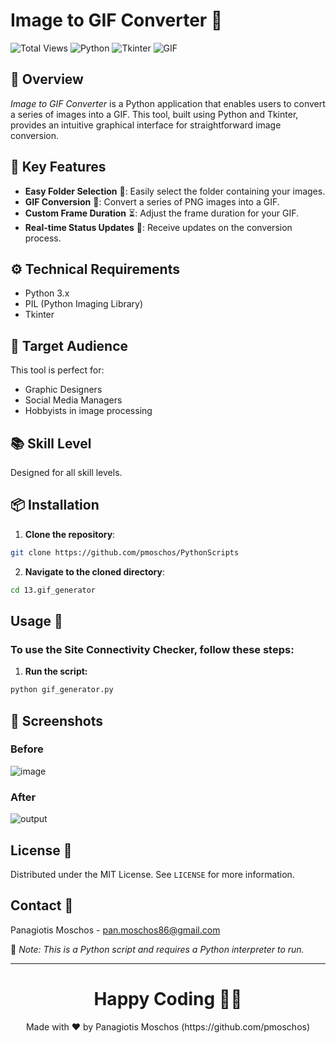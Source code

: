 # Image to GIF Converter 🌟

![Total Views](https://views.whatilearened.today/views/github/pmoschos/pmoschos.svg)
![Python](https://img.shields.io/badge/Made_with-Python-blue.svg)
![Tkinter](https://img.shields.io/badge/Using-Tkinter-green.svg)
![GIF](https://img.shields.io/badge/Supports-GIF_Conversion-orange.svg)

## 📖 Overview
*Image to GIF Converter* is a Python application that enables users to convert a series of images into a GIF. This tool, built using Python and Tkinter, provides an intuitive graphical interface for straightforward image conversion.

## 🌟 Key Features
- **Easy Folder Selection** 📁: Easily select the folder containing your images.
- **GIF Conversion** 🔄: Convert a series of PNG images into a GIF.
- **Custom Frame Duration** ⏳: Adjust the frame duration for your GIF.
- **Real-time Status Updates** 📢: Receive updates on the conversion process.

## ⚙️ Technical Requirements
- Python 3.x
- PIL (Python Imaging Library)
- Tkinter

## 👥 Target Audience
This tool is perfect for:
- Graphic Designers
- Social Media Managers
- Hobbyists in image processing

## 📚 Skill Level
Designed for all skill levels.

## 📦 Installation

1. **Clone the repository**:
```bash
git clone https://github.com/pmoschos/PythonScripts
```

2. **Navigate to the cloned directory**:
```bash
cd 13.gif_generator
```

## Usage 🚀
### To use the Site Connectivity Checker, follow these steps:

1. **Run the script:**
```bash
python gif_generator.py
```

## 📸 Screenshots
### Before
![image](https://github.com/pmoschos/pmoschos/assets/133533759/5492670f-5489-4a8e-98a7-2be7b5813d07)

### After
![output](https://github.com/pmoschos/pmoschos/assets/133533759/d8ca9b0b-b64b-47ae-a2aa-3ad5cc09c659)

## License 📜
Distributed under the MIT License. See `LICENSE` for more information.

## Contact 📧
Panagiotis Moschos - pan.moschos86@gmail.com

🔗 *Note: This is a Python script and requires a Python interpreter to run.*

---
<h1 align=center>Happy Coding 👨‍💻 </h1>

<p align="center">
  Made with ❤️ by Panagiotis Moschos (https://github.com/pmoschos)
</p>